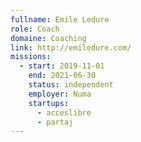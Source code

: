 ```yaml
---
fullname: Emile Ledure
role: Coach
domaine: Coaching
link: http://emiledure.com/
missions:
  - start: 2019-11-01
    end: 2021-06-30
    status: independent
    employer: Numa
    startups:
      - acceslibre
      - partaj
---
```

